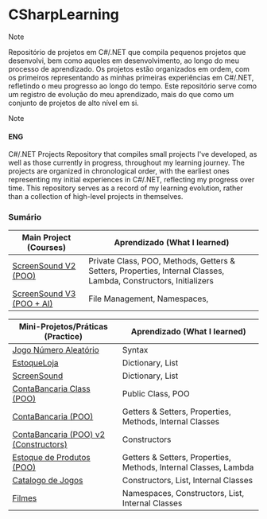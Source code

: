 # CSharpLearning
> [!NOTE]
> Repositório de projetos em C#/.NET que compila pequenos projetos que desenvolvi, bem como aqueles em desenvolvimento, ao longo do meu processo de aprendizado. Os projetos estão organizados em ordem, com os primeiros representando as minhas primeiras experiências em C#/.NET, refletindo o meu progresso ao longo do tempo. Este repositório serve como um registro de evolução do meu aprendizado, mais do que como um conjunto de projetos de alto nível em si.

> [!NOTE]
> #### ENG
> C#/.NET Projects Repository that compiles small projects I've developed, as well as those currently in progress, throughout my learning journey. The projects are organized in chronological order, with the earliest ones representing my initial experiences in C#/.NET, reflecting my progress over time. This repository serves as a record of my learning evolution, rather than a collection of high-level projects in themselves.

### Sumário

| Main Project (Courses)                                  | Aprendizado (What I learned)                                           |
|--------------------------------------------|-------------------------------------------------------|
| [ScreenSound V2 (POO)](ScreenSound%20V2%20(Orientado%20a%20Objetos)) |     Private Class, POO, Methods, Getters & Setters, Properties, Internal Classes, Lambda, Constructors, Initializers       |
| [ScreenSound V3 (POO + AI)](ScreenSound%20V2%20(Orientado%20a%20Objetos)) |       File Management, Namespaces,    |

| Mini-Projetos/Práticas    (Practice)                               | Aprendizado (What I learned)                                           |
|--------------------------------------------|-------------------------------------------------------|
| [Jogo Número Aleatório](JogoNumeroAleatorio) |       Syntax                                                |
| [EstoqueLoja](EstoqueLoja)                   | Dictionary, List |
| [ScreenSound](ScreenSound)                   |    Dictionary, List                                                   |
| [ContaBancaria Class (POO)](ContaBancariaClass) |   Public Class, POO                                                 |
| [ContaBancaria (POO)](Conta%20Bancária%20POO) |   Getters & Setters, Properties, Methods, Internal Classes                                         |
| [ContaBancaria (POO) v2 (Constructors)](ContaBancaria%20Constructor/Conta%20Bancária%20POO) |   Constructors                                       |
| [Estoque de Produtos (POO)](EstoqueDeProdutos) |   Getters & Setters, Properties, Methods, Internal Classes, Lambda                                        |
| [Catalogo de Jogos](CatalogoJogos) |   Constructors, List, Internal Classes                                      |
| [Filmes](Filmes) |           Namespaces, Constructors, List, Internal Classes                            |
